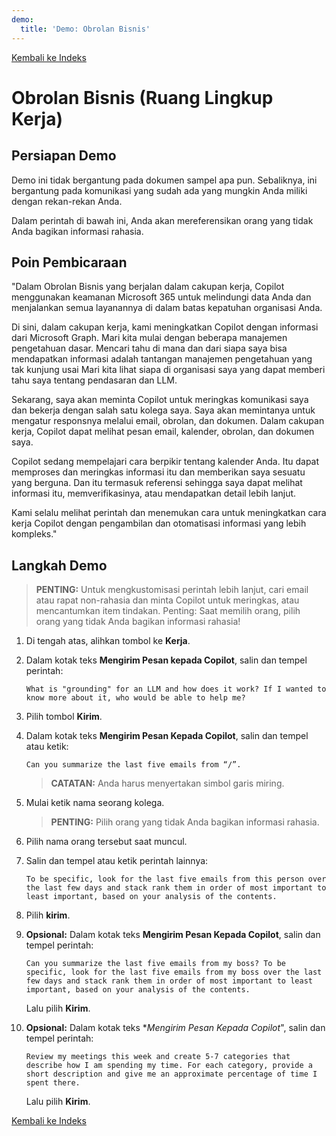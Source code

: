 ```yaml
---
demo:
  title: 'Demo: Obrolan Bisnis'
---
```


[Kembali ke Indeks](https://microsoftlearning.github.io/MS-4012-Microsoft-Copilot-Web-Based-Interactive-Experience-for-Executives/)

# Obrolan Bisnis (Ruang Lingkup Kerja)

## Persiapan Demo

Demo ini tidak bergantung pada dokumen sampel apa pun. Sebaliknya, ini bergantung pada komunikasi yang sudah ada yang mungkin Anda miliki dengan rekan-rekan Anda. 

Dalam perintah di bawah ini, Anda akan mereferensikan orang yang tidak Anda bagikan informasi rahasia.

## Poin Pembicaraan

"Dalam Obrolan Bisnis yang berjalan dalam cakupan kerja, Copilot menggunakan keamanan Microsoft 365 untuk melindungi data Anda dan menjalankan semua layanannya di dalam batas kepatuhan organisasi Anda.

Di sini, dalam cakupan kerja, kami meningkatkan Copilot dengan informasi dari Microsoft Graph. Mari kita mulai dengan beberapa manajemen pengetahuan dasar. Mencari tahu di mana dan dari siapa saya bisa mendapatkan informasi adalah tantangan manajemen pengetahuan yang tak kunjung usai Mari kita lihat siapa di organisasi saya yang dapat memberi tahu saya tentang pendasaran dan LLM.

Sekarang, saya akan meminta Copilot untuk meringkas komunikasi saya dan bekerja dengan salah satu kolega saya. Saya akan memintanya untuk mengatur responsnya melalui email, obrolan, dan dokumen. Dalam cakupan kerja, Copilot dapat melihat pesan email, kalender, obrolan, dan dokumen saya.

Copilot sedang mempelajari cara berpikir tentang kalender Anda. Itu dapat memproses dan meringkas informasi itu dan memberikan saya sesuatu yang berguna. Dan itu termasuk referensi sehingga saya dapat melihat informasi itu, memverifikasinya, atau mendapatkan detail lebih lanjut.

Kami selalu melihat perintah dan menemukan cara untuk meningkatkan cara kerja Copilot dengan pengambilan dan otomatisasi informasi yang lebih kompleks."

## Langkah Demo

> **PENTING:** Untuk mengkustomisasi perintah lebih lanjut, cari email atau rapat non-rahasia dan minta Copilot untuk meringkas, atau mencantumkan item tindakan. Penting: Saat memilih orang, pilih orang yang tidak Anda bagikan informasi rahasia!

1. Di tengah atas, alihkan tombol ke **Kerja**.

1. Dalam kotak teks **Mengirim Pesan kepada Copilot**, salin dan tempel perintah: 

    ```text
    What is "grounding" for an LLM and how does it work? If I wanted to know more about it, who would be able to help me?
    ```

1. Pilih tombol **Kirim**.

1. Dalam kotak teks **Mengirim Pesan Kepada Copilot**, salin dan tempel atau ketik: 

    ```text
    Can you summarize the last five emails from “/”.
    ```
    > **CATATAN:** Anda harus menyertakan simbol garis miring.

1. Mulai ketik nama seorang kolega.

    > **PENTING:** Pilih orang yang tidak Anda bagikan informasi rahasia.

1. Pilih nama orang tersebut saat muncul.
1. Salin dan tempel atau ketik perintah lainnya:

    ```text
    To be specific, look for the last five emails from this person over the last few days and stack rank them in order of most important to least important, based on your analysis of the contents.
    ```

1. Pilih **kirim**.

1. **Opsional:** Dalam kotak teks **Mengirim Pesan Kepada Copilot**, salin dan tempel perintah:

    ```text
    Can you summarize the last five emails from my boss? To be specific, look for the last five emails from my boss over the last few days and stack rank them in order of most important to least important, based on your analysis of the contents.
    ```

    Lalu pilih **Kirim**.

1. **Opsional:** Dalam kotak teks **Mengirim Pesan Kepada Copilot*", salin dan tempel perintah:

    ```text
    Review my meetings this week and create 5-7 categories that describe how I am spending my time. For each category, provide a short description and give me an approximate percentage of time I spent there.
    ```

    Lalu pilih **Kirim**.

[Kembali ke Indeks](https://microsoftlearning.github.io/MS-4012-Microsoft-Copilot-Web-Based-Interactive-Experience-for-Executives/)
